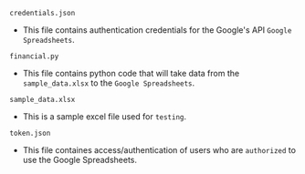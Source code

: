 `credentials.json`
  - This file contains authentication credentials for the Google's API `Google Spreadsheets`.
    
`financial.py`
  - This file contains python code that will take data from the `sample_data.xlsx` to the `Google Spreadsheets`.
    
`sample_data.xlsx`
  - This is a sample excel file used for `testing`.
    
`token.json`
  - This file containes access/authentication of users who are `authorized` to use the Google Spreadsheets.
